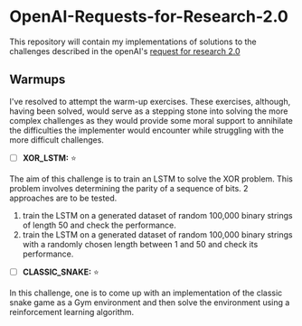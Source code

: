 # OpenAI-Requests-for-Research-2.0
This repository will contain my implementations of solutions to the challenges described in the openAI's  [request for research 2.0](https://openai.com/blog/requests-for-research-2/)

## Warmups
I've resolved to attempt the warm-up exercises. These exercises, although, having been solved, would serve as a stepping stone into solving the more complex challenges as they would provide some moral support to annihilate the difficulties the implementer would encounter while struggling with the more difficult challenges.

- [ ] **XOR_LSTM:** ⭐

The aim of this challenge is to train an LSTM to solve the XOR problem. This problem involves determining the parity of a sequence of bits. 2 approaches are to be tested.
1. train the LSTM on a generated dataset of random 100,000 binary strings of length 50 and check the performance.
2. train the LSTM on a generated dataset of random 100,000 binary strings with a randomly chosen length between 1 and 50 and check its performance.


- [ ] **CLASSIC_SNAKE:** ⭐

In this challenge, one is to come up with an implementation of the classic snake game as a Gym environment and then solve the environment using a reinforcement learning algorithm.
